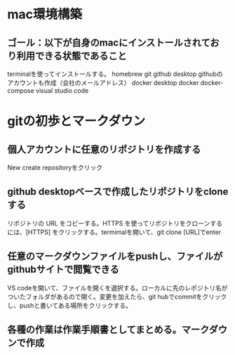 # mac環境構築
## ゴール：以下が自身のmacにインストールされており利用できる状態であること
terminalを使ってインストールする。
homebrew
git
github desktop
githubのアカウントも作成（会社のメールアドレス）
docker desktop
docker
docker-compose
visual studio code

# gitの初歩とマークダウン
## 個人アカウントに任意のリポジトリを作成する
New create repositoryをクリック
## github desktopベースで作成したリポジトリをcloneする
リポジトリの URL をコピーする。HTTPS を使ってリポジトリをクローンするには、[HTTPS] をクリックする。termimalを開いて、git clone [URL]でenter
## 任意のマークダウンファイルをpushし、ファイルがgithubサイトで閲覧できる
VS codeを開いて、ファイルを開くを選択する。ローカルに先のレポジトリ名がついたフォルダがあるので開く。変更を加えたら、git hubでcommitをクリックし、pushと書いてある場所をクリックする。
## 各種の作業は作業手順書としてまとめる。マークダウンで作成

